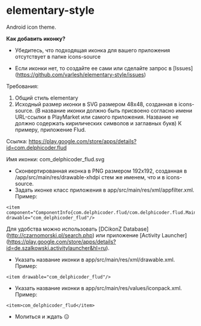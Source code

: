 # elementary-style
Android icon theme.

<b>Как добавить иконку?</b>
* Убедитесь, что подходящая иконка для вашего приложения отсутствует в папке icons-source

* Если иконки нет, то создайте ее сами или сделайте запрос  в [Issues] (https://github.com/varlesh/elementary-style/issues)

Требования:
1. Общий стиль elementary
2. Исходный размер иконки в SVG размером 48x48, созданная в icons-source. (В название иконки должно быть присвоено согласно имени URL-ссылки в PlayMarket или самого приложения. Название не должно содержать кирилических символов и заглавных букв) К примеру, приложение Flud.

Ссылка: https://play.google.com/store/apps/details?id=com.delphicoder.flud

Имя иконки: com_delphicoder_flud.svg

* Сконвертированная иконка в PNG размером 192x192, созданная в /app/src/main/res/drawable-xhdpi  стем же именем, что и в icons-source.
* Задать иконке класс приложения в app/src/main/res/xml/appfilter.xml.
Пример:
```
<item component="ComponentInfo{com.delphicoder.flud/com.delphicoder.flud.MainActivity}" drawable="com_delphicoder_flud"/>
```
Для удобства можно использовать [DCikonZ Database] (http://czarnomorski.pl/search.php) или приложение [Activity Launcher] (https://play.google.com/store/apps/details?id=de.szalkowski.activitylauncher&hl=ru).

* Указать название иконки в app/src/main/res/xml/drawable.xml.
Пример:
```
<item drawable="com_delphicoder_flud"/>
```
* Указать название иконки в app/src/main/res/values/iconpack.xml.
Пример:
```
<item>com_delphicoder_flud</item>
```
* Молиться и ждать :expressionless: